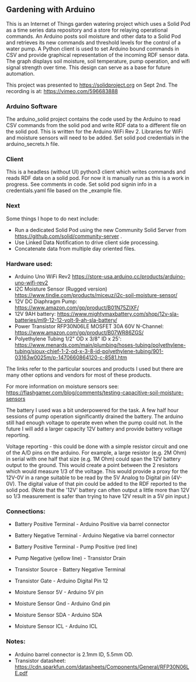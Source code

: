 
## Gardening with Arduino

This is an Internet of Things garden watering project which uses a Solid Pod as a time series data repository and a store for relaying operational commands.  An Arduino posts soil moisture and other data to a Solid Pod and retrieves its new commands and threshold levels for the control of a water pump.  A Python client is used to set Arduino bound commands in CSV and provide graphical representation of the incoming RDF sensor data.  The graph displays soil moisture, soil temperature, pump operation, and wifi signal strength over time.  This design can serve as a base for future automation.

This project was presented to https://solidproject.org on Sept 2nd.  The recording is at: https://vimeo.com/596683888


### Arduino Software
  The arduino_solid project contains the code used by the Arduino to read CSV commands from the solid pod and write RDF data to a different file on the solid pod.  This is written for the Arduino WiFi Rev 2.  Libraries for WiFi and moisture sensors will need to be added. Set solid pod credentials in the arduino_secrets.h file.


### Client
This is a headless (without UI) python3 client which writes commands and reads RDF data on a solid pod.  For now it is manually run as this is a work in progress.  See comments in code.  Set solid pod signin info in a credentials.yaml file based on the _example file.


### Next
Some things I hope to do next include:
  * Run a dedicated Solid Pod using the new Community Solid Server from https://github.com/solid/community-server .
  * Use Linked Data Notification to drive client side processing.
  * Concatenate data from multiple day oriented files.


### Hardware used:
  * Arduino Uno WiFi Rev2 https://store-usa.arduino.cc/products/arduino-uno-wifi-rev2
  * I2C Moisture Sensor (Rugged version) https://www.tindie.com/products/miceuz/i2c-soil-moisture-sensor/
  * 12V DC Diaphragm Pump: https://www.amazon.com/gp/product/B01N75ZIXF/
  * 12V 9AH battery: https://www.mightymaxbattery.com/shop/12v-sla-batteries/ml9-12-12-volt-9-ah-sla-battery/
  * Power Transistor RFP30N06LE MOSFET 30A 60V N-Channel: https://www.amazon.com/gp/product/B07WR86ZGS/
  * Polyethylene Tubing 1/2" OD x 3/8" ID x 25': https://www.menards.com/main/plumbing/hoses-tubing/polyethylene-tubing/sioux-chief-1-2-od-x-3-8-id-polyethylene-tubing/901-03163w0025m/p-1470660864120-c-8581.htm

The links refer to the particular sources and products I used but there are many other options and vendors for most of these products.

For more information on moisture sensors see:  https://flashgamer.com/blog/comments/testing-capacitive-soil-moisture-sensors

The battery I used was a bit underpowered for the task.  A few half hour sessions of pump operation significantly drained the battery.  The arduino still had enough voltage to operate even when the pump could not.  In the future I will add a larger capacity 12V battery and provide battery voltage reporting.

Voltage reporting - this could be done with a simple resistor circuit and one of the A/D pins on the arduino.  For example, a large resistor (e.g. 2M Ohm) in serial with one half that size (e.g. 1M Ohm) could span the 12V battery output to the ground.  This would create a point between the 2 resistors which would measure 1/3 of the voltage.  This would provide a proxy for the 12V-0V in a range suitable to be read by the 5V Analog to Digital pin (4V-0V).  The digital value of that pin could be added to the RDF reported to the solid pod.  (Note that the '12V' battery can often output a little more than 12V so 1/3 measurement is safer than trying to have 12V result in a 5V pin input.)


### Connections:
  * Battery Positive Terminal - Arduino Positive via barrel connector
  * Battery Negative Terminal - Arduino Negative via barrel connector

  * Battery Positive Terminal - Pump Positive (red line)
  * Pump Negative (yellow line) - Transistor Drain 
  * Transistor Source - Battery Negative Terminal
  * Transistor Gate - Arduino Digital Pin 12

  * Moisture Sensor 5V - Arduino 5V pin
  * Moisture Sensor Gnd - Arduino Gnd pin
  * Moisture Sensor SDA - Arduino SDA
  * Moisture Sensor ICL - Arduino ICL


### Notes:
  * Arduino barrel connector is 2.1mm ID, 5.5mm OD.
  * Transistor datasheet: https://cdn.sparkfun.com/datasheets/Components/General/RFP30N06LE.pdf



